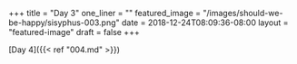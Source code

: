 +++
title = "Day 3"
one_liner = ""
featured_image = "/images/should-we-be-happy/sisyphus-003.png"
date = 2018-12-24T08:09:36-08:00
layout = "featured-image"
draft = false
+++

[Day 4]({{< ref "004.md" >}})
